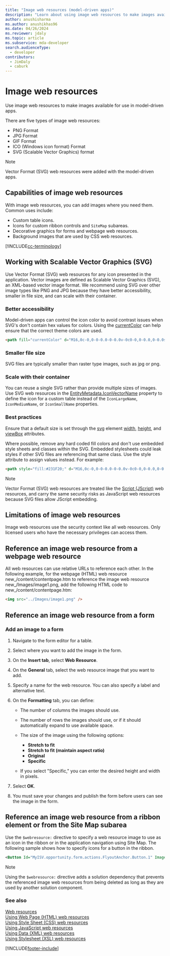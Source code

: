 ```yaml
---
title: "Image web resources (model-driven apps)"
description: "Learn about using image web resources to make images available for use."
author: anushisharma
ms.author: anushikhas96
ms.date: 04/26/2024
ms.reviewer: jdaly
ms.topic: article
ms.subservice: mda-developer
search.audienceType: 
  - developer
contributors: 
  - JimDaly
  - caburk
---
```

# Image web resources

Use image web resources to make images available for use in model-driven apps.  

There are five types of image web resources:

- PNG Format
- JPG Format
- GIF Format
- ICO (Windows icon format) Format
- SVG (Scalable Vector Graphics) format

> [!NOTE]
> Vector Format (SVG) web resources were added with the model-driven apps.


## Capabilities of image web resources

With image web resources, you can add images where you need them. Common uses include:  
  
- Custom table icons.
- Icons for custom ribbon controls and `SiteMap` subareas.
- Decorative graphics for forms and webpage web resources.
- Background images that are used by CSS web resources.

[!INCLUDE[cc-terminology](../data-platform/includes/cc-terminology.md)]

## Working with Scalable Vector Graphics (SVG)

Use Vector Format (SVG) web resources for any icon presented in the application. Vector images are defined as Scalable Vector Graphics (SVG), an XML-based vector image format. We recommend using SVG over other image types like PNG and JPG because they have better accessibility, smaller in file size, and can scale with their container.

### Better accessibility

Model-driven apps can control the icon color to avoid contrast issues when SVG's don't contain hex values for colors. Using the [currentColor](https://developer.mozilla.org/docs/Web/CSS/color_value#currentcolor_keyword) can help ensure that the correct theme colors are used.

```html
<path fill="currentColor" d="M16,0c-0,0-0-0.0-0-0.0v-0c0-0,0-0.0,0-0.0s0,0.0,0,0.0v0C00,0.0,00,0,00,0z"/>
```

### Smaller file size

SVG files are typically smaller than raster type images, such as jpg or png.

### Scale with their container

You can reuse a single SVG rather than provide multiple sizes of images. Use SVG web resources in the [EntityMetadata.IconVectorName](xref:Microsoft.Xrm.Sdk.Metadata.EntityMetadata.IconVectorName) property to define the icon for a custom table instead of the `IconLargeName`, `IconMediumName`, or `IconSmallName` properties.  

### Best practices

Ensure that a default size is set through the [svg](https://developer.mozilla.org/docs/Web/SVG/Element/svg) element [width](https://developer.mozilla.org/docs/Web/SVG/Attribute/width), [height](https://developer.mozilla.org/docs/Web/SVG/Attribute/height), and [viewBox](https://developer.mozilla.org/docs/Web/SVG/Attribute/viewBox) attributes.

Where possible, remove any hard coded fill colors and don't use embedded style sheets and classes within the SVG. Embedded stylesheets could leak styles if other SVG files are referencing that same class. Use the style attribute to assign values instead. For example:

```html
<path style="fill:#231F20;" d="M16,0c-0,0-0-0.0-0-0.0v-0c0-0,0-0.0,0-0.0s0,0.0,0,0.0v0C00,0.0,00,0,00,0z"/>
```

> [!NOTE]
> Vector Format (SVG) web resources are treated like the [Script (JScript)](./script-jscript-web-resources.md) web resources, and carry the same security risks as JavaScript web resources because SVG files allow JScript embedding.

## Limitations of image web resources

Image web resources use the security context like all web resources. Only licensed users who have the necessary privileges can access them.

## Reference an image web resource from a webpage web resource

All web resources can use relative URLs to reference each other. In the following example, for the webpage (HTML) web resource new_/content/contentpage.htm to reference the image web resource new_/Images/image1.png, add the following HTML code to new_/content/contentpage.htm:  
  
```html  
<img src="../Images/image1.png" />  
```  
  

## Reference an image web resource from a form  
  
### Add an image to a form  
  
1. Navigate to the form editor for a table.
1. Select where you want to add the image in the form.
1. On the **Insert tab**, select **Web Resource**.
1. On the **General** tab, select the web resource image that you want to add.
1. Specify a name for the web resource. You can also specify a label and alternative text.
1. On the **Formatting** tab, you can define:
  
    - The number of columns the images should use.
    - The number of rows the images should use, or if it should automatically expand to use available space.
    - The size of the image using the following options:
  
        - **Stretch to fit**  
        - **Stretch to fit (maintain aspect ratio)**
        - **Original**  
        - **Specific**  
  
    - If you select "Specific," you can enter the desired height and width in pixels.  
  
1. Select **OK**.
1. You must save your changes and publish the form before users can see the image in the form.
  
## Reference an image web resource from a ribbon element or from the Site Map subarea  

Use the `$webresource:` directive to specify a web resource image to use as an icon in the ribbon or in the application navigation using Site Map. The following sample shows how to specify icons for a button in the ribbon.
  
```xml  
<Button Id="MyISV.opportunity.form.actions.FlyoutAnchor.Button.1" Image16by16="$webresource:new_/icons/oneIcon16.png" Image32by32="$webresource:new_/icons/oneIcon32.png"/>  
```  
  
> [!NOTE]
> Using the `$webresource:` directive adds a solution dependency that prevents the referenced image web resources from being deleted as long as they are used by another solution component.  
  
### See also

[Web resources](web-resources.md)   
[Using Web Page (HTML) web resources](webpage-html-web-resources.md)   
[Using Style Sheet (CSS) web resources](css-web-resources.md)   
[Using JavaScript web resources](script-jscript-web-resources.md)   
[Using Data (XML) web resources](data-xml-web-resources.md)     
[Using Stylesheet (XSL) web resources](stylesheet-xsl-web-resources.md)


[!INCLUDE[footer-include](../../includes/footer-banner.md)]
